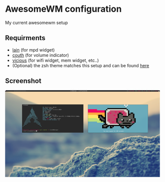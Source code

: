 AwesomeWM configuration
=======================
My current awesomewm setup

Requirments
-----------
- [lain](https://github.com/copycat-killer/lain) (for mpd widget)
- [couth](https://github.com/gorlowski/couth) (for volume indicator)
- [vicious](http://awesome.naquadah.org/wiki/Vicious) (for wifi widget, mem widget, etc..)
- (Optional) the zsh theme matches this setup and can be found [here](https://github.com/aishsingh/zsh/tree/master/frisk-red) 

Screenshot
----------
![alt tag](screenshot.png)
